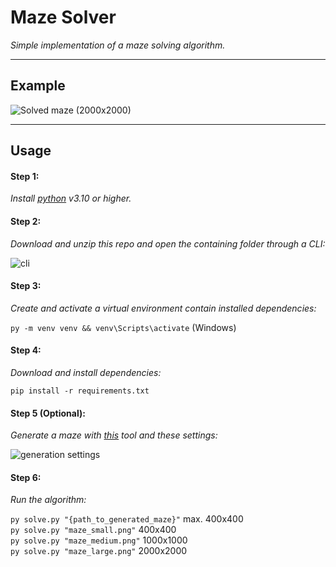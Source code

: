 # Maze Solver

_Simple implementation of a maze solving algorithm._

---

## Example

![Solved maze (2000x2000)](https://i.imgur.com/sffOGQ3.png)

---

## Usage

#### Step 1:
_Install [python](https://www.python.org/downloads/) v3.10 or higher._

#### Step 2:
_Download and unzip this repo and open the containing folder through a CLI:_

![cli](https://i.imgur.com/gXcm7b1.png)

#### Step 3:
_Create and activate a virtual environment contain installed dependencies:_

`py -m venv venv && venv\Scripts\activate` (Windows)

#### Step 4:
_Download and install dependencies:_

`pip install -r requirements.txt`

#### Step 5 (Optional):
_Generate a maze with [this](https://keesiemeijer.github.io/maze-generator/#generate) tool and these settings:_

![generation settings](https://i.imgur.com/RmTazOq.png)


#### Step 6:
_Run the algorithm:_

`py solve.py "{path_to_generated_maze}"` max. 400x400\
`py solve.py "maze_small.png"` 400x400\
`py solve.py "maze_medium.png"` 1000x1000\
`py solve.py "maze_large.png"` 2000x2000

